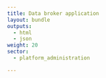 ```yaml
---
title: Data broker application
layout: bundle
outputs:
  - html
  - json
weight: 20
sector:
  - platform_administration

---
```

